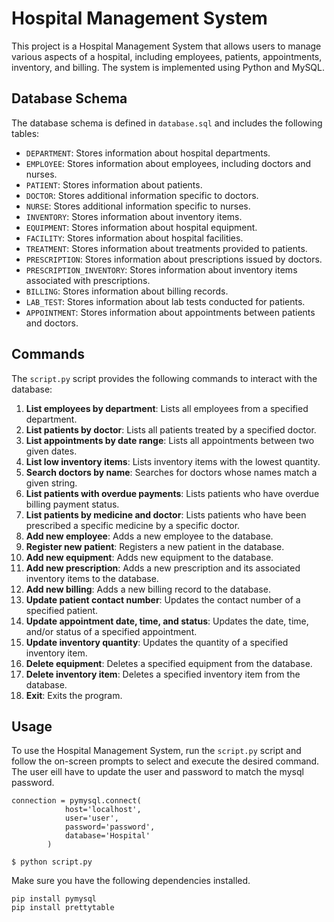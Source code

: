 # Hospital Management System

This project is a Hospital Management System that allows users to manage various aspects of a hospital, including employees, patients, appointments, inventory, and billing. The system is implemented using Python and MySQL.

## Database Schema

The database schema is defined in `database.sql` and includes the following tables:

- `DEPARTMENT`: Stores information about hospital departments.
- `EMPLOYEE`: Stores information about employees, including doctors and nurses.
- `PATIENT`: Stores information about patients.
- `DOCTOR`: Stores additional information specific to doctors.
- `NURSE`: Stores additional information specific to nurses.
- `INVENTORY`: Stores information about inventory items.
- `EQUIPMENT`: Stores information about hospital equipment.
- `FACILITY`: Stores information about hospital facilities.
- `TREATMENT`: Stores information about treatments provided to patients.
- `PRESCRIPTION`: Stores information about prescriptions issued by doctors.
- `PRESCRIPTION_INVENTORY`: Stores information about inventory items associated with prescriptions.
- `BILLING`: Stores information about billing records.
- `LAB_TEST`: Stores information about lab tests conducted for patients.
- `APPOINTMENT`: Stores information about appointments between patients and doctors.

## Commands

The `script.py` script provides the following commands to interact with the database:

1. **List employees by department**: Lists all employees from a specified department.
2. **List patients by doctor**: Lists all patients treated by a specified doctor.
3. **List appointments by date range**: Lists all appointments between two given dates.
4. **List low inventory items**: Lists inventory items with the lowest quantity.
5. **Search doctors by name**: Searches for doctors whose names match a given string.
6. **List patients with overdue payments**: Lists patients who have overdue billing payment status.
7. **List patients by medicine and doctor**: Lists patients who have been prescribed a specific medicine by a specific doctor.
8. **Add new employee**: Adds a new employee to the database.
9. **Register new patient**: Registers a new patient in the database.
10. **Add new equipment**: Adds new equipment to the database.
11. **Add new prescription**: Adds a new prescription and its associated inventory items to the database.
12. **Add new billing**: Adds a new billing record to the database.
13. **Update patient contact number**: Updates the contact number of a specified patient.
14. **Update appointment date, time, and status**: Updates the date, time, and/or status of a specified appointment.
15. **Update inventory quantity**: Updates the quantity of a specified inventory item.
16. **Delete equipment**: Deletes a specified equipment from the database.
17. **Delete inventory item**: Deletes a specified inventory item from the database.
18. **Exit**: Exits the program.

## Usage

To use the Hospital Management System, run the `script.py` script and follow the on-screen prompts to select and execute the desired command.
The user eill have to update the user and password to match the mysql password.
```
connection = pymysql.connect(
            host='localhost',
            user='user',
            password='password',
            database='Hospital'
        )
```

```
$ python script.py
```

Make sure you have the following dependencies installed.
```
pip install pymysql
pip install prettytable
```
